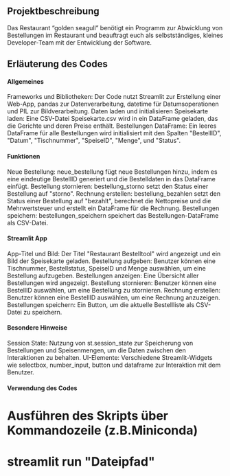 ## Projektbeschreibung
Das Restaurant “golden seagull” benötigt ein Programm zur Abwicklung von Bestellungen im
Restaurant und beauftragt euch als selbstständiges, kleines Developer-Team mit der Entwicklung
der Software. 

## Erläuterung des Codes

#### Allgemeines
Frameworks und Bibliotheken: Der Code nutzt Streamlit zur Erstellung einer Web-App, pandas zur Datenverarbeitung, datetime für Datumsoperationen und PIL zur Bildverarbeitung.
Daten laden und initialisieren
Speisekarte laden: Eine CSV-Datei Speisekarte.csv wird in ein DataFrame geladen, das die Gerichte und deren Preise enthält.
Bestellungen DataFrame: Ein leeres DataFrame für alle Bestellungen wird initialisiert mit den Spalten "BestellID", "Datum", "Tischnummer", "SpeiseID", "Menge", und "Status".
#### Funktionen
Neue Bestellung: neue_bestellung fügt neue Bestellungen hinzu, indem es eine eindeutige BestellID generiert und die Bestelldaten in das DataFrame einfügt.
Bestellung stornieren: bestellung_storno setzt den Status einer Bestellung auf "storno".
Rechnung erstellen: bestellung_bezahlen setzt den Status einer Bestellung auf "bezahlt", berechnet die Nettopreise und die Mehrwertsteuer und erstellt ein DataFrame für die Rechnung.
Bestellungen speichern: bestellungen_speichern speichert das Bestellungen-DataFrame als CSV-Datei.
#### Streamlit App
App-Titel und Bild: Der Titel "Restaurant Bestelltool" wird angezeigt und ein Bild der Speisekarte geladen.
Bestellung aufgeben: Benutzer können eine Tischnummer, Bestellstatus, SpeiseID und Menge auswählen, um eine Bestellung aufzugeben.
Bestellungen anzeigen: Eine Übersicht aller Bestellungen wird angezeigt.
Bestellung stornieren: Benutzer können eine BestellID auswählen, um eine Bestellung zu stornieren.
Rechnung erstellen: Benutzer können eine BestellID auswählen, um eine Rechnung anzuzeigen.
Bestellungen speichern: Ein Button, um die aktuelle Bestellliste als CSV-Datei zu speichern.
#### Besondere Hinweise
Session State: Nutzung von st.session_state zur Speicherung von Bestellungen und Speisenmengen, um die Daten zwischen den Interaktionen zu behalten.
UI-Elemente: Verschiedene Streamlit-Widgets wie selectbox, number_input, button und dataframe zur Interaktion mit dem Benutzer.

#### Verwendung des Codes
# Ausführen des Skripts über Kommandozeile (z.B.Miniconda)
# streamlit run  "Dateipfad"

